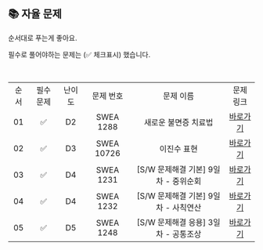 ## 📚 자율 문제

순서대로 푸는게 좋아요.

필수로 풀어야하는 문제는 (✅ 체크표시) 했습니다.

<br/>
<table>
  <tr>
    <td align="center">순서</td>
    <td align="center">필수 문제</td>
    <td align="center">난이도</td>
    <td align="center">문제 번호</td>
    <td align="center">문제 이름</td>
    <td align="center">문제 링크</td>
  </tr>
  <tr>
    <td align="center">01</td>
    <td align="center">✅</td>
    <td align="center">D2</td>
     <td align="center">SWEA 1288 </td>
    <td align="center">새로운 불면증 치료법</td>
    <td align="center"><a href="https://swexpertacademy.com/main/code/problem/problemDetail.do?contestProbId=AV18_yw6I9MCFAZN">바로가기</a></td>
  </tr>
  <tr>
    <td align="center">02</td>
    <td align="center">✅</td>
    <td align="center">D3</td>
    <td align="center">SWEA 10726 </td>
    <td align="center">이진수 표현</td>
    <td align="center"><a href="https://swexpertacademy.com/main/code/problem/problemDetail.do?contestProbId=AXRSXf_a9qsDFAXS">바로가기</a></td>
  </tr>
  <tr>
    <td align="center">03</td>
    <td align="center">✅</td>
    <td align="center">D4</td>
    <td align="center">SWEA 1231 </td>
    <td align="center">[S/W 문제해결 기본] 9일차 - 중위순회 </td>
    <td align="center"><a href="https://swexpertacademy.com/main/code/problem/problemDetail.do?contestProbId=AV140YnqAIECFAYD">바로가기</a></td>
  </tr>
    <tr>
    <td align="center">04</td>
    <td align="center">✅</td>
    <td align="center">D4</td>
    <td align="center">SWEA 1232 </td>
    <td align="center">[S/W 문제해결 기본] 9일차 - 사칙연산 </td>
    <td align="center"><a href="https://swexpertacademy.com/main/code/problem/problemDetail.do?contestProbId=AV141J8KAIcCFAYD&">바로가기</a></td>
  </tr>
    <tr>
    <td align="center">05</td>
    <td align="center">✅</td>
    <td align="center">D5</td>
    <td align="center">SWEA 1248 </td>
    <td align="center">[S/W 문제해결 응용] 3일차 - 공통조상 </td>
    <td align="center"><a href="https://swexpertacademy.com/main/code/problem/problemDetail.do?contestProbId=AV15PTkqAPYCFAYD">바로가기</a></td>
  </tr>
</table>
<br/><br/>


